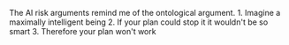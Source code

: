 The AI risk arguments remind me of the ontological argument. 1. Imagine a maximally intelligent being 2. If your plan could stop it it wouldn't be so smart 3. Therefore your plan won't work

